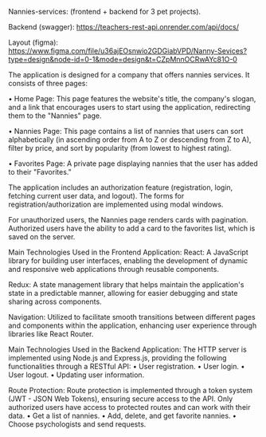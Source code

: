 Nannies-services: (frontend + backend for 3 pet projects).

Backend (swagger):
https://teachers-rest-api.onrender.com/api/docs/

Layout (figma):
https://www.figma.com/file/u36ajEOsnwio2GDGiabVPD/Nanny-Sevices?type=design&node-id=0-1&mode=design&t=CZpMnnOCRwAYc81O-0


The application is designed for a company that offers  nannies services. It consists of three pages:

• Home Page: This page features the website's title, the company's slogan, and a link that encourages users to start using the application, redirecting them to the "Nannies" page.

• Nannies Page: This page contains a list of nannies that users can sort alphabetically (in ascending order from A to Z or descending from Z to A), filter by price, and sort by popularity (from lowest to highest rating).

• Favorites Page: A private page displaying nannies that the user has added to their "Favorites."

The application includes an authorization feature (registration, login, fetching current user data, and logout). The forms for registration/authorization are implemented using modal windows.

For unauthorized users, the Nannies page renders cards with pagination. Authorized users have the ability to add a card to the favorites list, which is saved on the server.



Main Technologies Used in the Frontend Application:
React: A JavaScript library for building user interfaces, enabling the development of dynamic and responsive web applications through reusable components.

Redux: A state management library that helps maintain the application's state in a predictable manner, allowing for easier debugging and state sharing across components.

Navigation: Utilized to facilitate smooth transitions between different pages and components within the application, enhancing user experience through libraries like React Router.

Main Technologies Used in the Backend Application:
The HTTP server is implemented using Node.js and Express.js, providing the following functionalities through a RESTful API:
• User registration.
• User login.
• User logout.
• Updating user information.

Route Protection: Route protection is implemented through a token system (JWT - JSON Web Tokens), ensuring secure access to the API. Only authorized users have access to protected routes and can work with their data.
• Get a list of nannies.
• Add, delete, and get favorite nannies.
• Choose psychologists and send requests.
